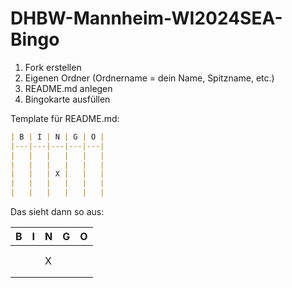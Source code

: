 # DHBW-Mannheim-WI2024SEA-Bingo

1. Fork erstellen
2. Eigenen Ordner (Ordnername = dein Name, Spitzname, etc.)
3. README.md anlegen
4. Bingokarte ausfüllen

Template für README.md:

``` markdown
| B | I | N | G | O |
|---|---|---|---|---|
|   |   |   |   |   |
|   |   |   |   |   |
|   |   | X |   |   |
|   |   |   |   |   |
|   |   |   |   |   |
```

Das sieht dann so aus:

| B | I | N | G | O |
|---|---|---|---|---|
|   |   |   |   |   |
|   |   |   |   |   |
|   |   | X |   |   |
|   |   |   |   |   |
|   |   |   |   |   |
